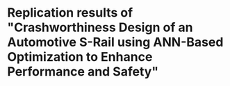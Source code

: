 # Replication results of "Crashworthiness Design of an Automotive S-Rail using ANN-Based Optimization to Enhance Performance and Safety"
